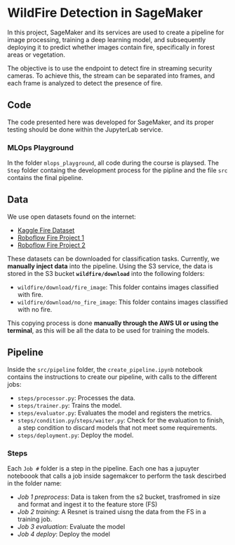 # WildFire Detection in SageMaker

In this project, SageMaker and its services are used to create a pipeline for image processing, training a deep learning model, and subsequently deploying it to predict whether images contain fire, specifically in forest areas or vegetation.

The objective is to use the endpoint to detect fire in streaming security cameras. To achieve this, the stream can be separated into frames, and each frame is analyzed to detect the presence of fire.

## Code

The code presented here was developed for SageMaker, and its proper testing should be done within the JupyterLab service.

### MLOps Playground

In the folder `mlops_playground`, all code during the course is playsed. The `Step` folder containg the development process for the pipline and the file `src` contains the final pipeline.

## Data

We use open datasets found on the internet:

* [Kaggle Fire Dataset](https://www.kaggle.com/datasets/phylake1337/fire-dataset)
* [Roboflow Fire Project 1](https://universe.roboflow.com/fire-iak32/fire-project/dataset/4)
* [Roboflow Fire Project 2](https://universe.roboflow.com/fire-dataset-tp9jt/fire-detection-sejra/)

These datasets can be downloaded for classification tasks. Currently, we **manually inject data** into the pipeline. Using the S3 service, the data is stored in the S3 bucket **`wildfire/download`** into the following folders:

* `wildfire/download/fire_image`: This folder contains images classified with fire.
* `wildfire/download/no_fire_image`: This folder contains images classified with no fire.

This copying process is done **manually through the AWS UI or using the terminal**, as this will be all the data to be used for training the models.

## Pipeline

Inside the `src/pipeline` folder, the `create_pipeline.ipynb` notebook contains the instructions to create our pipeline, with calls to the different jobs:

* `steps/processor.py`: Processes the data.
* `steps/trainer.py`: Trains the model.
* `steps/evaluator.py`: Evaluates the model and registers the metrics.
* `steps/condition.py`/`steps/waiter.py`: Check for the evaluation to finish, a step condition to discard models that not meet some requirements.
* `steps/deployment.py`: Deploy the model.

### Steps

Each `Job #` folder is a step in the pipeline. Each one has a jupuyter noteboook that calls a job inside sagemakcer to perform the task descirbed in the folder name:

* *Job 1 preprocess*: Data is taken from the s2 bucket, trasfromed in size and format and ingest it to the feature store (FS)
* *Job 2 training*: A Resnet is trained uisng the data from the FS in a training job.
* *Job 3 evaluation*: Evaluate the model
* *Job 4 deploy*: Deploy the model
